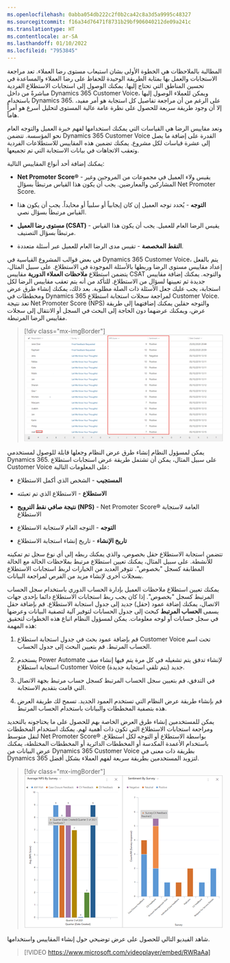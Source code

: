 ```yaml
---
ms.openlocfilehash: 0abba054db222c2f0b2ca42c8a3d5a9995c48327
ms.sourcegitcommit: f16a34d76471f8731b29bf906040212de09a241c
ms.translationtype: HT
ms.contentlocale: ar-SA
ms.lasthandoff: 01/10/2022
ms.locfileid: "7953845"
---
```

المطالبة بالملاحظات هي الخطوة الأولى بشان استيعاب مستوى رضا العملاء. تعد مراجعة الاستجابات والعمل بها بمثابة الطريقة الوحيدة للحفاظ على رضا العملاء والمساعدة في تحسين المناطق التي تحتاج إليها. يمكنك الوصول إلى استجابات الاستطلاع الفردية مباشرةً من داخل Dynamics 365 Customer Voice، ويمكن للعملاء الوصول إليها باستخدام Dynamics 365.
على الرغم من أن مراجعة تفاصيل كل استجابة هو أمر مفيد، إلا أن وجود طريقة سريعة للحصول على نظرة عامة عالية المستوى لتحليل أسرع هو أمراً هاماً.

وتعد مقاييس الرضا هي القياسات التي يمكنك استخدامها لفهم خبرة العميل والتوجه العام نحو المؤسسة.
تتضمن Dynamics 365 Customer Voice القدرة على إضافة ما يصل إلى عشرة قياسات لكل مشروع. يمكنك تضمين هذه المقاييس للاستطلاعات الفردية وتعقب الاتجاهات في بيانات الاستجابة التي تم تجميعها.

يمكنك إضافة أحد أنواع المقاييس التالية:

-   **Net Promoter Score®** - يقيس ولاء العميل في مجموعات من المروجين وغير المشاركين والمعارضين. يجب أن يكون هذا القياس مرتبطاً بسؤال Net Promoter Score.

-   **التوجه** - يُحدد توجه العميل إن كان إيجابياً أو سلبياً أو محايداً. يجب أن يكون هذا القياس مرتبطاً بسؤال نصي.

-   **مستوى رضا العميل (CSAT)** - يقيس الرضا العام للعميل. يجب أن يكون هذا القياس مرتبطاً بسؤال التصنيف.

-   **النقط المخصصة** - تقيس مدى الرضا العام للعميل عبر أسئلة متعددة.

في بعض قوالب المشروع القياسية في Dynamics 365 Customer Voice، يتم بالفعل إعداد مقاييس مستوى الرضا وربطها بالأسئلة الموجودة في الاستطلاع. على سبيل المثال، يتضمن استطلاع **ملاحظات العملاء الدورية** مقاييس CSAT والتوجه. يمكنك إضافة مقاييس جديدة ثم تعيينها لسؤال من الاستطلاع. للتأكد من أنه يتم تعقب مقاييس الرضا لكل استجابة، يجب عليك جعل الأسئلة ذات الصلة مطلوبة. بعد ذلك، يمكنك إنشاء طرق عرض ومخططات في Dynamics 365 لمراجعة سجلات استجابة استطلاع Customer Voice. تعد نتيجة Net Promoter Score (NPS) والتوجه حقلين يمكنك إضافتهما إلى طريقة عرض، ويمكنك عرضهما دون الحاجة إلى البحث في السجل أو الانتقال إلى سجلات مقاييس الرضا المرتبطة.

> [!div class="mx-imgBorder"]
> [![تعرض لقطة شاشة قائمة سجلات استجابة الاستطلاع في طريقة عرض داخل Dynamics 365. يتم تمييز نتيجة Net Promoter Score (NPS) وأعمدة التوجه.](../media/standard-project-template.png)](../media/standard-project-template.png#lightbox)

يمكن لمسؤول النظام إنشاء طرق عرض النظام وجعلها قابلة للوصول لمستخدمي Dynamics 365. على سبيل المثال، يمكن أن تشتمل طريقة عرض استجابات استطلاع Customer Voice على المعلومات التالية:

- **المستجيب** - الشخص الذي أكمل الاستطلاع

- **الاستطلاع** - الاستطلاع الذي تم تعبئته

- **نتيجة صافي نقط الترويج (NPS)** - Net Promoter Score® العامة لاستجابة الاستطلاع

- **التوجه** - التوجه العام لاستجابة الاستطلاع

- **تاريخ الإنشاء** - تاريخ إنشاء استجابة الاستطلاع

تتضمن استجابة الاستطلاع حقل بخصوص، والذي يمكنك ربطه إلى أي نوع سجل تم تمكينه للأنشطة. على سبيل المثال، يمكنك تعيين استطلاع مرتبط بملاحظات الحالة مع الحالة المطابقة كسجل "بخصوص". تتوفر العديد من الخيارات لربط استجابات الاستطلاع بسجلات أخرى لإنشاء مزيد من الفرص لمراجعة البيانات.

يمكنك تعيين استطلاع ملاحظات العميل بإدارة الحساب الدوري باستخدام سجل الحساب المرتبط كسجل "بخصوص". إذا كان يجب ربط استجابات الاستطلاع دائما بإحدى جهات الاتصال، يمكنك إضافة عمود (حقل) جديد إلى جدول استجابة الاستطلاع. قم بإضافة حقل يسمى **الحساب المرتبط** كبحث إلى جدول الحسابات لتوفير آلية لتصفية البيانات وعرضها في سجل حسابات أو لوحه معلومات. يمكن لمسؤول النظام اتباع هذه الخطوات لتحقيق هذه المهمة:

1.  قم بإضافة عمود بحث في جدول استجابة استطلاع Customer Voice تحت اسم الحساب المرتبط. قم بتعيين البحث إلى جدول الحساب.

1.  يستخدم Power Automate لإنشاء تدفق يتم تشغيله في كل مرة يتم فيها إنشاء صف استجابة استطلاع Customer Voice جديد (يتم تلقي استجابة جديدة).

1.  في التدفق، قم بتعيين سجل الحساب المرتبط كسجل حساب مرتبط بجهة الاتصال التي قامت بتقديم الاستجابة.

1.  قم بإنشاء طريقة عرض النظام التي تستخدم العمود الجديد. تسمح لك طريقة العرض هذه بتصفية المخططات والبيانات باستخدام الحساب المرتبط.

يمكن للمستخدمين إنشاء طرق العرض الخاصة بهم للحصول على ما يحتاجونه بالتحديد ومراجعة استجابات الاستطلاع التي تكون ذات أهمية لهم. يمكنك استخدام المخططات لنقل متوسط Net Promoter Score® بواسطة الاستطلاع أو التوجه لكل استطلاع. باستخدام الأعمدة المكدسة أو المخططات الدائرية أو المخططات المختلطة، يمكنك عرض البيانات من Dynamics 365 Customer Voice بطريقة ذات معنى في Dynamics 365 لتزويد المستخدمين بطريقة سريعة لفهم العملاء بشكل أفضل.

> [!div class="mx-imgBorder"]
> [![تعرض لقطة الشاشة مخطط عمودين. يظهر العمود الواحد متوسط Net Promoter Score (NPS) حسب الاستطلاع، ويظهر الآخر التوجه حسب الاستطلاع.](../media/survey-results.png)](../media/survey-results.png#lightbox)

شاهد الفيديو التالي للحصول على عرض توضيحي حول إنشاء المقاييس واستخدامها.

> [!VIDEO https://www.microsoft.com/videoplayer/embed/RWRaAa]
